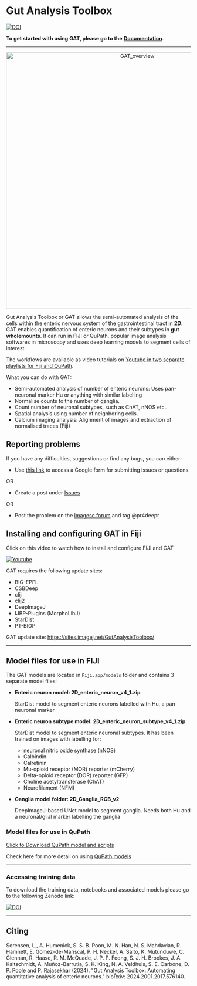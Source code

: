 # Gut Analysis Toolbox

[![DOI](https://zenodo.org/badge/DOI/10.5281/zenodo.6095590.svg)](https://doi.org/10.5281/zenodo.6095590)


**To get started with using GAT, please go to the** [**Documentation**](https://gut-analysis-toolbox.gitbook.io/docs/).

***********
<p align="center">
<img src="https://github.com/pr4deepr/GutAnalysisToolbox/blob/main/wiki_images/figures/gat_summary_fig.png" alt="GAT_overview" width="700" >
</p>

Gut Analysis Toolbox or GAT allows the semi-automated analysis of the cells within the enteric nervous system of the gastrointestinal tract in **2D**. GAT enables quantification of enteric neurons and their subtypes in **gut wholemounts**. It can run in FIJI or QuPath, popular image analysis softwares in microscopy and uses deep learning models to segment cells of interest. 

The workflows are available as video tutorials on [Youtube in two separate playlists for Fiji and QuPath](https://www.youtube.com/channel/UC03y9hDwDsVAhgeebyWpoew/playlists).


What you can do with GAT:
* Semi-automated analysis of number of enteric neurons: Uses pan-neuronal marker Hu or anything with similar 
 labelling
* Normalise counts to the number of ganglia.
* Count number of neuronal subtypes, such as ChAT, nNOS etc..
* Spatial analysis using number of neighboring cells.
* Calcium imaging analysis: Alignment of images and extraction of normalised traces (Fiji)


## Reporting problems

If you have any difficulties, suggestions or find any bugs, you can either:

* Use [this link](https://forms.gle/oEpFMtQo29Dr9AQT7) to access a Google form for submitting issues or questions.

OR

* Create a post under [Issues](https://github.com/pr4deepr/GutAnalysisToolbox/issues) 

OR

* Post the problem on the [Imagesc forum](https://forum.image.sc/) and tag @pr4deepr


## Installing and configuring GAT in Fiji

Click  on this video to watch how to install and configure FIJI and GAT

[![Youtube](https://img.youtube.com/vi/GmE_lz-m0Rg/0.jpg)](https://www.youtube.com/playlist?list=PLmBt1Dumq60p4mIFT4j7TP_PVRjbO55Oi)

GAT requires the following update sites:
* BIG-EPFL
* CSBDeep
* clij
* clij2
* DeepImageJ
* IJBP-Plugins (MorphoLibJ)
* StarDist
* PT-BIOP


GAT update site: https://sites.imagej.net/GutAnalysisToolbox/

***********

## Model files for use in FIJI

The GAT models are located in `Fiji.app/models` folder and contains 3 separate model files:

- **Enteric neuron model: 2D_enteric_neuron_v4_1.zip**
  
  StarDist model to segment enteric neurons labelled with Hu, a pan-neuronal marker
- **Enteric neuron subtype model: 2D_enteric_neuron_subtype_v4_1.zip**
  
  StarDist model to segment enteric neuronal subtypes. It has been trained on images with labelling for:
  * neuronal nitric oxide synthase (nNOS)
  * Calbindin
  * Calretinin
  * Mu-opioid receptor (MOR) reporter (mCherry)
  * Delta-opioid receptor (DOR) reporter (GFP)
  * Choline acetyltransferase (ChAT)
  * Neurofilament (NFM)
- **Ganglia model folder: 2D_Ganglia_RGB_v2**
  
  DeepImageJ-based UNet model to segment ganglia. Needs both Hu and a neuronal/glial marker labelling the ganglia

### Model files for use in QuPath

[Click to Download QuPath model and scripts](https://wehieduau-my.sharepoint.com/:u:/g/personal/rajasekhar_p_wehi_edu_au/EdYxRodrJLNJj4wK77erHA0BfVKDJpOktgWQ3iIyLaUU1g?download=1)

Check here for more detail on using [QuPath models](https://github.com/pr4deepr/GutAnalysisToolbox/wiki/4.-QuPath-for-analysing-ENS)

**********************

### Accessing training data

To download the training data, notebooks and associated models please go to the following Zenodo link:

[![DOI](https://zenodo.org/badge/DOI/10.5281/zenodo.6096664.svg)](https://doi.org/10.5281/zenodo.6096664)

**********************
## Citing

Sorensen, L., A. Humenick, S. S. B. Poon, M. N. Han, N. S. Mahdavian, R. Hamnett, E. Gómez-de-Mariscal, P. H. Neckel, A. Saito, K. Mutunduwe, C. Glennan, R. Haase, R. M. McQuade, J. P. P. Foong, S. J. H. Brookes, J. A. Kaltschmidt, A. Muñoz-Barrutia, S. K. King, N. A. Veldhuis, S. E. Carbone, D. P. Poole and P. Rajasekhar (2024). "Gut Analysis Toolbox: Automating quantitative analysis of enteric neurons." bioRxiv: 2024.2001.2017.576140.
